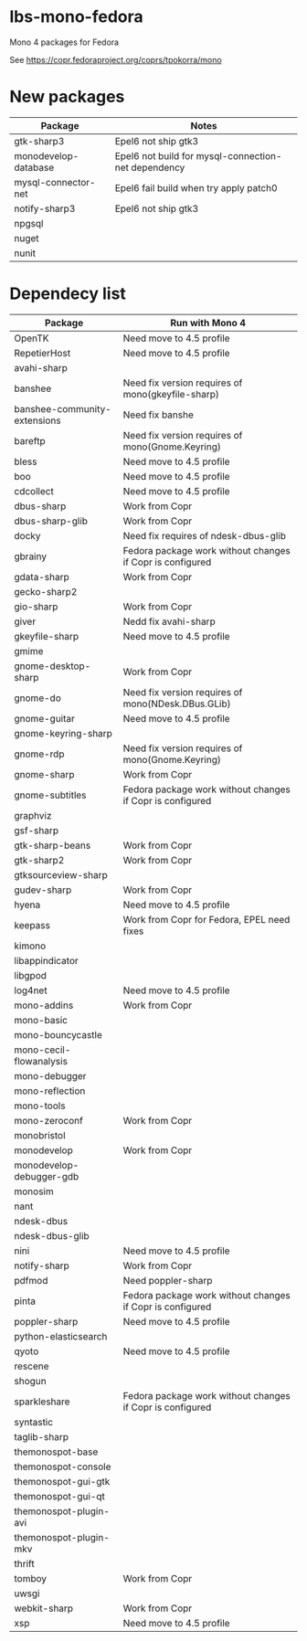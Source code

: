 # lbs-mono-fedora
Mono 4 packages for Fedora

See https://copr.fedoraproject.org/coprs/tpokorra/mono

# New packages
Package                        |Notes
-------------------------------|-----
gtk-sharp3                     |Epel6 not ship gtk3
monodevelop-database           |Epel6 not build for mysql-connection-net dependency
mysql-connector-net            |Epel6 fail build when try apply patch0
notify-sharp3                  |Epel6 not ship gtk3
npgsql                         |
nuget                          |
nunit                          |

# Dependecy list
Package                        |Run with Mono 4
-------------------------------|---------------
OpenTK                         |Need move to 4.5 profile
RepetierHost                   |Need move to 4.5 profile
avahi-sharp                    |
banshee                        |Need fix version requires of mono(gkeyfile-sharp)
banshee-community-extensions   |Need fix banshe
bareftp                        |Need fix version requires of mono(Gnome.Keyring)
bless                          |Need move to 4.5 profile
boo                            |Need move to 4.5 profile
cdcollect                      |Need move to 4.5 profile
dbus-sharp                     |Work from Copr
dbus-sharp-glib                |Work from Copr
docky                          |Need fix requires of ndesk-dbus-glib
gbrainy                        |Fedora package work without changes if Copr is configured
gdata-sharp                    |Work from Copr
gecko-sharp2                   |
gio-sharp                      |Work from Copr
giver                          |Nedd fix avahi-sharp
gkeyfile-sharp                 |Need move to 4.5 profile
gmime                          |
gnome-desktop-sharp            |Work from Copr
gnome-do                       |Need fix version requires of mono(NDesk.DBus.GLib)
gnome-guitar                   |Need move to 4.5 profile
gnome-keyring-sharp            |
gnome-rdp                      |Need fix version requires of mono(Gnome.Keyring)
gnome-sharp                    |Work from Copr
gnome-subtitles                |Fedora package work without changes if Copr is configured
graphviz                       |
gsf-sharp                      |
gtk-sharp-beans                |Work from Copr
gtk-sharp2                     |Work from Copr
gtksourceview-sharp            |
gudev-sharp                    |Work from Copr
hyena                          |Need move to 4.5 profile
keepass                        |Work from Copr for Fedora, EPEL need fixes
kimono                         |
libappindicator                |
libgpod                        |
log4net                        |Need move to 4.5 profile
mono-addins                    |Work from Copr
mono-basic                     |
mono-bouncycastle              |
mono-cecil-flowanalysis        |
mono-debugger                  |
mono-reflection                |
mono-tools                     |
mono-zeroconf                  |Work from Copr
monobristol                    |
monodevelop                    |Work from Copr
monodevelop-debugger-gdb       |
monosim                        |
nant                           |
ndesk-dbus                     |
ndesk-dbus-glib                |
nini                           |Need move to 4.5 profile
notify-sharp                   |Work from Copr
pdfmod                         |Need poppler-sharp
pinta                          |Fedora package work without changes if Copr is configured
poppler-sharp                  |Need move to 4.5 profile
python-elasticsearch           |
qyoto                          |Need move to 4.5 profile
rescene                        |
shogun                         |
sparkleshare                   |Fedora package work without changes if Copr is configured
syntastic                      |
taglib-sharp                   |
themonospot-base               |
themonospot-console            |
themonospot-gui-gtk            |
themonospot-gui-qt             |
themonospot-plugin-avi         |
themonospot-plugin-mkv         |
thrift                         |
tomboy                         |Work from Copr
uwsgi                          |
webkit-sharp                   |Work from Copr
xsp                            |Need move to 4.5 profile

